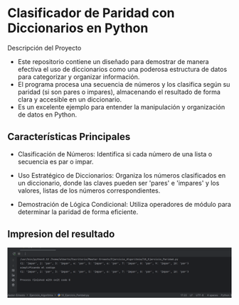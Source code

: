 # Clasificador de Paridad con Diccionarios en Python
Descripción del Proyecto
- Este repositorio contiene un diseñado para demostrar de manera efectiva el uso de diccionarios como una poderosa estructura de datos para categorizar y organizar información. 
- El programa procesa una secuencia de números y los clasifica según su paridad (si son pares o impares), almacenando el resultado de forma clara y accesible en un diccionario.
- Es un excelente ejemplo para entender la manipulación y organización de datos en Python.

## Características Principales
- Clasificación de Números: Identifica si cada número de una lista o secuencia es par o impar.

- Uso Estratégico de Diccionarios: Organiza los números clasificados en un diccionario, donde las claves pueden ser 'pares' e 'impares' y los valores, listas de los números correspondientes.

- Demostración de Lógica Condicional: Utiliza operadores de módulo para determinar la paridad de forma eficiente.

## Impresion del resultado

![Texto alternativo para la imagen](impresion.png)

